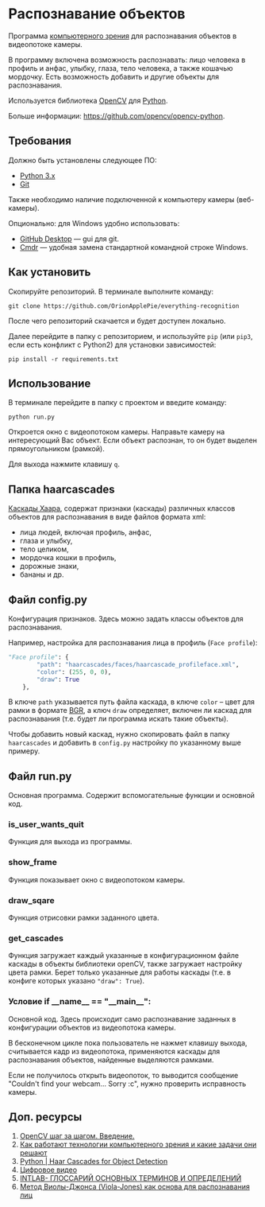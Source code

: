 # Распознавание объектов

Программа [компьютерного зрения](https://xakep.ru/2019/01/14/yandex-ds/) для распознавания объектов в видеопотоке камеры.

В программу включена возможность распознавать: лицо человека в профиль и анфас, улыбку, глаза, тело человека, а также кошачью мордочку.
Есть возможность добавить и другие объекты для распознавания.

Используется библиотека [OpenCV](https://opencv.org/about/) для [Python](https://opencv.org/opencv-python-is-now-an-official-opencv-project/).

Больше информации: https://github.com/opencv/opencv-python.

## Требования

Должно быть установлены следующее ПО:

- [Python 3.x](https://www.python.org/)
- [Git](https://git-scm.com/download)

Также необходимо наличие подключенной к компьютеру камеры (веб-камеры).

Опционально: для Windows удобно использовать:

- [GitHub Desktop](https://desktop.github.com/) &mdash; gui для git.
- [Cmdr](https://cmder.net/) &mdash; удобная замена стандартной командной строке Windows.

## Как установить

Скопируйте репозиторий. В терминале выполните команду:

```shell
git clone https://github.com/OrionApplePie/everything-recognition
```

После чего репозиторий скачается и будет доступен локально.

Далее перейдите в папку с репозиторием, и используйте `pip` (или `pip3`, если есть конфликт с Python2) для установки зависимостей:

```shell
pip install -r requirements.txt
```

## Использование

В терминале перейдите в папку с проектом и введите команду:

```shell
python run.py
```

Откроется окно с видеопотоком камеры. Направьте камеру на интересующий Вас объект. 
Если объект распознан, то он будет выделен прямоугольником (рамкой).

Для выхода нажмите клавишу `q`.

## Папка haarcascades

[Каскады Хаара](https://en.wikipedia.org/wiki/Haar-like_feature), содержат признаки (каскады) различных классов объектов для распознавания в виде файлов формата xml:

- лица людей, включая профиль, анфас,
- глаза и улыбку,
- тело целиком,
- мордочка кошки в профиль,
- дорожные знаки,
- бананы и др.

## Файл config.py

Конфигурация признаков. Здесь можно задать классы объектов для распознавания.

Например, настройка для распознавания лица в профиль (`Face profile`):

```python
"Face profile": {
        "path": "haarcascades/faces/haarcascade_profileface.xml",
        "color": (255, 0, 0),
        "draw": True
    },
```

В ключе `path` указывается путь файла каскада, в ключе `color` &ndash; цвет для рамки в формате [BGR](https://stackoverflow.com/a/33787594),
а ключ `draw` определяет, включен ли каскад для распознавания (т.е. будет ли программа искать такие объекты).

Чтобы добавить новый каскад, нужно скопировать файл в папку `haarcascades` и добавить в `config.py` настройку по указанному выше примеру.

## Файл run.py

Основная программа. Содержит вспомогательные функции и основной код.

### is_user_wants_quit

Функция для выхода из программы.

### show_frame

Функция показывает окно с видеопотоком камеры.

### draw_sqare

Функция отрисовки рамки заданного цвета.

### get_cascades

Функция загружает каждый указанные в конфигурационном файле каскады в объекты библиотеки openCV, также загружает настройку цвета рамки.
Берет только указанные для работы каскады (т.е. в конфиге которых указано `"draw": True`).

### Условие if \_\_name\_\_ == "\_\_main\_\_":

Основной код. Здесь происходит само распознавание заданных в конфигурации объектов из видеопотока камеры.

В бесконечном цикле пока пользователь не нажмет клавишу выхода, считывается кадр из видеопотока, применяются каскады для распознавания объектов, найденные выделяются рамками. 

Если не получилось открыть видеопоток, то выводится сообщение "Couldn't find your webcam... Sorry :c", нужно проверить исправность камеры.


## Доп. ресурсы


1. [OpenCV шаг за шагом. Введение.](https://robocraft.ru/blog/computervision/264.html)
2. [Как работают технологии компьютерного зрения и какие задачи они решают](https://press.sber.ru/publications/kak-rabotaiut-tekhnologii-kompiuternogo-zreniia-i-kakie-zadachi-oni-reshaiut)
3. [Python | Haar Cascades for Object Detection](https://www.geeksforgeeks.org/python-haar-cascades-for-object-detection/)
4. [Цифровое видео](https://ru.wikipedia.org/wiki/%D0%A6%D0%B8%D1%84%D1%80%D0%BE%D0%B2%D0%BE%D0%B5_%D0%B2%D0%B8%D0%B4%D0%B5%D0%BE)
5. [INTLAB- ГЛОССАРИЙ ОСНОВНЫХ ТЕРМИНОВ И ОПРЕДЕЛЕНИЙ](https://www.intlab.com/glossary)
6. [Метод Виолы-Джонса (Viola-Jones) как основа для распознавания лиц](https://habr.com/ru/post/133826/)
